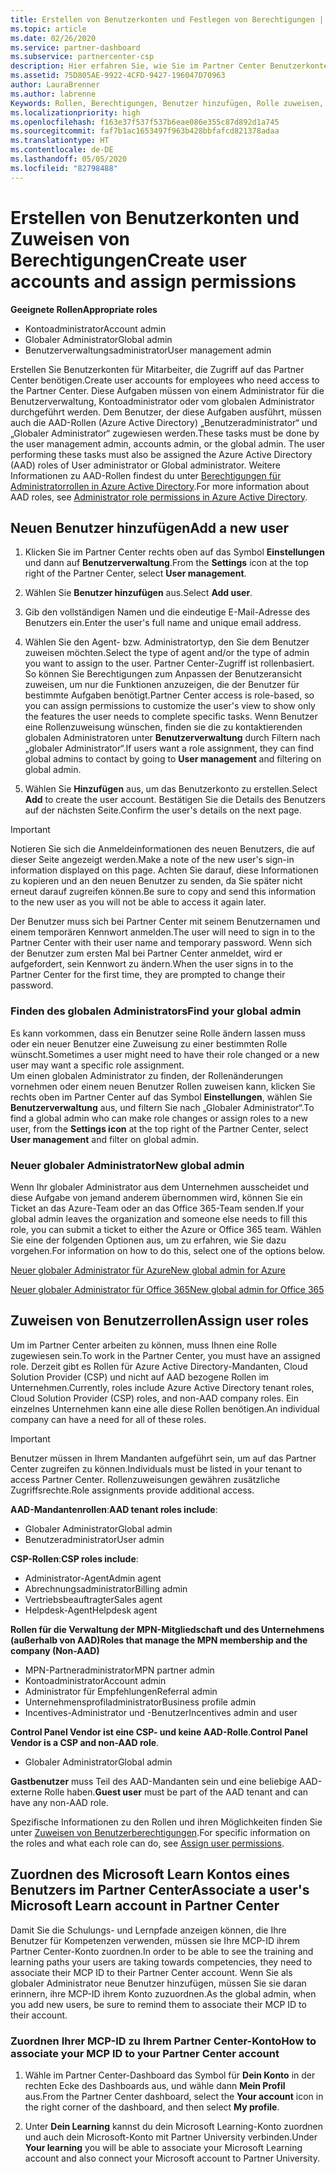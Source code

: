 ```yaml
---
title: Erstellen von Benutzerkonten und Festlegen von Berechtigungen | Partner Center
ms.topic: article
ms.date: 02/26/2020
ms.service: partner-dashboard
ms.subservice: partnercenter-csp
description: Hier erfahren Sie, wie Sie im Partner Center Benutzerkonten erstellen und Rollen für jeden Mitarbeiter zuweisen, der Zugriff benötigt. Benutzer mit unterschiedlichen Administratorrechten können dies erledigen.
ms.assetid: 75D805AE-9922-4CFD-9427-196047D70963
author: LauraBrenner
ms.author: labrenne
Keywords: Rollen, Berechtigungen, Benutzer hinzufügen, Rolle zuweisen, Administrator, Agent
ms.localizationpriority: high
ms.openlocfilehash: f163e37f537f537b6eae086e355c87d892d1a745
ms.sourcegitcommit: faf7b1ac1653497f963b428bbfafcd821378adaa
ms.translationtype: HT
ms.contentlocale: de-DE
ms.lasthandoff: 05/05/2020
ms.locfileid: "82798488"
---
```

# <a name="create-user-accounts-and-assign-permissions"></a><span data-ttu-id="6360d-105">Erstellen von Benutzerkonten und Zuweisen von Berechtigungen</span><span class="sxs-lookup"><span data-stu-id="6360d-105">Create user accounts and assign permissions</span></span>

<span data-ttu-id="6360d-106">**Geeignete Rollen**</span><span class="sxs-lookup"><span data-stu-id="6360d-106">**Appropriate roles**</span></span>

- <span data-ttu-id="6360d-107">Kontoadministrator</span><span class="sxs-lookup"><span data-stu-id="6360d-107">Account admin</span></span>
- <span data-ttu-id="6360d-108">Globaler Administrator</span><span class="sxs-lookup"><span data-stu-id="6360d-108">Global admin</span></span>
- <span data-ttu-id="6360d-109">Benutzerverwaltungsadministrator</span><span class="sxs-lookup"><span data-stu-id="6360d-109">User management admin</span></span>

<span data-ttu-id="6360d-110">Erstellen Sie Benutzerkonten für Mitarbeiter, die Zugriff auf das Partner Center benötigen.</span><span class="sxs-lookup"><span data-stu-id="6360d-110">Create user accounts for employees who need access to the Partner Center.</span></span> <span data-ttu-id="6360d-111">Diese Aufgaben müssen von einem Administrator für die Benutzerverwaltung, Kontoadministrator oder vom globalen Administrator durchgeführt werden. Dem Benutzer, der diese Aufgaben ausführt, müssen auch die AAD-Rollen (Azure Active Directory) „Benutzeradministrator“ und „Globaler Administrator“ zugewiesen werden.</span><span class="sxs-lookup"><span data-stu-id="6360d-111">These tasks must be done by the user management admin, accounts admin, or the global admin. The user performing these tasks must also be assigned the Azure Active Directory (AAD) roles of User administrator or Global administrator.</span></span> <span data-ttu-id="6360d-112">Weitere Informationen zu AAD-Rollen findest du unter [Berechtigungen für Administratorrollen in Azure Active Directory](https://docs.microsoft.com/azure/active-directory/users-groups-roles/directory-assign-admin-roles).</span><span class="sxs-lookup"><span data-stu-id="6360d-112">For more information about AAD roles, see [Administrator role permissions in Azure Active Directory](https://docs.microsoft.com/azure/active-directory/users-groups-roles/directory-assign-admin-roles).</span></span>


## <a name="add-a-new-user"></a><span data-ttu-id="6360d-113">Neuen Benutzer hinzufügen</span><span class="sxs-lookup"><span data-stu-id="6360d-113">Add a new user</span></span>

1. <span data-ttu-id="6360d-114">Klicken Sie im Partner Center rechts oben auf das Symbol **Einstellungen** und dann auf **Benutzerverwaltung**.</span><span class="sxs-lookup"><span data-stu-id="6360d-114">From the **Settings** icon at the top right of the Partner Center, select **User management**.</span></span>

2. <span data-ttu-id="6360d-115">Wählen Sie **Benutzer hinzufügen** aus.</span><span class="sxs-lookup"><span data-stu-id="6360d-115">Select **Add user**.</span></span>

3. <span data-ttu-id="6360d-116">Gib den vollständigen Namen und die eindeutige E-Mail-Adresse des Benutzers ein.</span><span class="sxs-lookup"><span data-stu-id="6360d-116">Enter the user's full name and unique email address.</span></span>

4. <span data-ttu-id="6360d-117">Wählen Sie den Agent- bzw. Administratortyp, den Sie dem Benutzer zuweisen möchten.</span><span class="sxs-lookup"><span data-stu-id="6360d-117">Select the type of agent and/or the type of admin you want to assign to the user.</span></span> <span data-ttu-id="6360d-118">Partner Center-Zugriff ist rollenbasiert. So können Sie Berechtigungen zum Anpassen der Benutzeransicht zuweisen, um nur die Funktionen anzuzeigen, die der Benutzer für bestimmte Aufgaben benötigt.</span><span class="sxs-lookup"><span data-stu-id="6360d-118">Partner Center access is role-based, so you can assign permissions to customize the user's view to show only the features the user needs to complete specific tasks.</span></span>  <span data-ttu-id="6360d-119">Wenn Benutzer eine Rollenzuweisung wünschen, finden sie die zu kontaktierenden globalen Administratoren unter **Benutzerverwaltung** durch Filtern nach „globaler Administrator“.</span><span class="sxs-lookup"><span data-stu-id="6360d-119">If users want a role assignment, they can find global admins to contact by going to **User management** and filtering on global admin.</span></span>

5. <span data-ttu-id="6360d-120">Wählen Sie **Hinzufügen** aus, um das Benutzerkonto zu erstellen.</span><span class="sxs-lookup"><span data-stu-id="6360d-120">Select **Add** to create the user account.</span></span> <span data-ttu-id="6360d-121">Bestätigen Sie die Details des Benutzers auf der nächsten Seite.</span><span class="sxs-lookup"><span data-stu-id="6360d-121">Confirm the user's details on the next page.</span></span>

> [!IMPORTANT]  
> <span data-ttu-id="6360d-122">Notieren Sie sich die Anmeldeinformationen des neuen Benutzers, die auf dieser Seite angezeigt werden.</span><span class="sxs-lookup"><span data-stu-id="6360d-122">Make a note of the new user's sign-in information displayed on this page.</span></span> <span data-ttu-id="6360d-123">Achten Sie darauf, diese Informationen zu kopieren und an den neuen Benutzer zu senden, da Sie später nicht erneut darauf zugreifen können.</span><span class="sxs-lookup"><span data-stu-id="6360d-123">Be sure to copy and send this information to the new user as you will not be able to access it again later.</span></span> 


<span data-ttu-id="6360d-124">Der Benutzer muss sich bei Partner Center mit seinem Benutzernamen und einem temporären Kennwort anmelden.</span><span class="sxs-lookup"><span data-stu-id="6360d-124">The user will need to sign in to the Partner Center with their user name and temporary password.</span></span> <span data-ttu-id="6360d-125">Wenn sich der Benutzer zum ersten Mal bei Partner Center anmeldet, wird er aufgefordert, sein Kennwort zu ändern.</span><span class="sxs-lookup"><span data-stu-id="6360d-125">When the user signs in to the Partner Center for the first time, they are prompted to change their password.</span></span> 


### <a name="find-your-global-admin"></a><span data-ttu-id="6360d-126">Finden des globalen Administrators</span><span class="sxs-lookup"><span data-stu-id="6360d-126">Find your global admin</span></span>

<span data-ttu-id="6360d-127">Es kann vorkommen, dass ein Benutzer seine Rolle ändern lassen muss oder ein neuer Benutzer eine Zuweisung zu einer bestimmten Rolle wünscht.</span><span class="sxs-lookup"><span data-stu-id="6360d-127">Sometimes a user might need to have their role changed or a new user may want a specific role assignment.</span></span>  
<span data-ttu-id="6360d-128">Um einen globalen Administrator zu finden, der Rollenänderungen vornehmen oder einem neuen Benutzer Rollen zuweisen kann, klicken Sie rechts oben im Partner Center auf das Symbol **Einstellungen**, wählen Sie **Benutzerverwaltung** aus, und filtern Sie nach „Globaler Administrator“.</span><span class="sxs-lookup"><span data-stu-id="6360d-128">To find a global admin who can make role changes or assign roles to a new user, from the **Settings icon** at the top right of the Partner Center, select **User management** and filter on global admin.</span></span> 


### <a name="new-global-admin"></a><span data-ttu-id="6360d-129">Neuer globaler Administrator</span><span class="sxs-lookup"><span data-stu-id="6360d-129">New global admin</span></span>

<span data-ttu-id="6360d-130">Wenn Ihr globaler Administrator aus dem Unternehmen ausscheidet und diese Aufgabe von jemand anderem übernommen wird, können Sie ein Ticket an das Azure-Team oder an das Office 365-Team senden.</span><span class="sxs-lookup"><span data-stu-id="6360d-130">If your global admin leaves the organization and someone else needs to fill this role, you can submit a ticket to either the Azure or Office 365 team.</span></span> <span data-ttu-id="6360d-131">Wählen Sie eine der folgenden Optionen aus, um zu erfahren, wie Sie dazu vorgehen.</span><span class="sxs-lookup"><span data-stu-id="6360d-131">For information on how to do this, select one of the options below.</span></span>

[<span data-ttu-id="6360d-132">Neuer globaler Administrator für Azure</span><span class="sxs-lookup"><span data-stu-id="6360d-132">New global admin for Azure</span></span>](https://support.microsoft.com/help/4505981/what-to-do-if-the-only-admin-for-your-mpn-program-has-left-the-company)

[<span data-ttu-id="6360d-133">Neuer globaler Administrator für Office 365</span><span class="sxs-lookup"><span data-stu-id="6360d-133">New global admin for Office 365</span></span>](https://admin.microsoft.com/)


## <a name="assign-user-roles"></a><span data-ttu-id="6360d-134">Zuweisen von Benutzerrollen</span><span class="sxs-lookup"><span data-stu-id="6360d-134">Assign user roles</span></span>

<span data-ttu-id="6360d-135">Um im Partner Center arbeiten zu können, muss Ihnen eine Rolle zugewiesen sein.</span><span class="sxs-lookup"><span data-stu-id="6360d-135">To work in the Partner Center, you must have an assigned role.</span></span>  <span data-ttu-id="6360d-136">Derzeit gibt es Rollen für Azure Active Directory-Mandanten, Cloud Solution Provider (CSP) und nicht auf AAD bezogene Rollen im Unternehmen.</span><span class="sxs-lookup"><span data-stu-id="6360d-136">Currently, roles include Azure Active Directory tenant roles, Cloud Solution Provider (CSP) roles, and non-AAD company roles.</span></span> <span data-ttu-id="6360d-137">Ein einzelnes Unternehmen kann eine alle diese Rollen benötigen.</span><span class="sxs-lookup"><span data-stu-id="6360d-137">An individual company can have a need for all of these roles.</span></span>

>[!Important]
><span data-ttu-id="6360d-138">Benutzer müssen in Ihrem Mandanten aufgeführt sein, um auf das Partner Center zugreifen zu können.</span><span class="sxs-lookup"><span data-stu-id="6360d-138">Individuals must be listed in your tenant to access Partner Center.</span></span> <span data-ttu-id="6360d-139">Rollenzuweisungen gewähren zusätzliche Zugriffsrechte.</span><span class="sxs-lookup"><span data-stu-id="6360d-139">Role assignments provide additional access.</span></span>


<span data-ttu-id="6360d-140">**AAD-Mandantenrollen**:</span><span class="sxs-lookup"><span data-stu-id="6360d-140">**AAD tenant roles include**:</span></span>
- <span data-ttu-id="6360d-141">Globaler Administrator</span><span class="sxs-lookup"><span data-stu-id="6360d-141">Global admin</span></span>
- <span data-ttu-id="6360d-142">Benutzeradministrator</span><span class="sxs-lookup"><span data-stu-id="6360d-142">User admin</span></span>

<span data-ttu-id="6360d-143">**CSP-Rollen**:</span><span class="sxs-lookup"><span data-stu-id="6360d-143">**CSP roles include**:</span></span>
- <span data-ttu-id="6360d-144">Administrator-Agent</span><span class="sxs-lookup"><span data-stu-id="6360d-144">Admin agent</span></span>
- <span data-ttu-id="6360d-145">Abrechnungsadministrator</span><span class="sxs-lookup"><span data-stu-id="6360d-145">Billing admin</span></span>
- <span data-ttu-id="6360d-146">Vertriebsbeauftragter</span><span class="sxs-lookup"><span data-stu-id="6360d-146">Sales agent</span></span>
- <span data-ttu-id="6360d-147">Helpdesk-Agent</span><span class="sxs-lookup"><span data-stu-id="6360d-147">Helpdesk agent</span></span>

<span data-ttu-id="6360d-148">**Rollen für die Verwaltung der MPN-Mitgliedschaft und des Unternehmens (außerhalb von AAD)**</span><span class="sxs-lookup"><span data-stu-id="6360d-148">**Roles that manage the MPN membership and the company (Non-AAD)**</span></span>
- <span data-ttu-id="6360d-149">MPN-Partneradministrator</span><span class="sxs-lookup"><span data-stu-id="6360d-149">MPN partner admin</span></span>
- <span data-ttu-id="6360d-150">Kontoadministrator</span><span class="sxs-lookup"><span data-stu-id="6360d-150">Account admin</span></span>
- <span data-ttu-id="6360d-151">Administrator für Empfehlungen</span><span class="sxs-lookup"><span data-stu-id="6360d-151">Referral admin</span></span>
- <span data-ttu-id="6360d-152">Unternehmensprofiladministrator</span><span class="sxs-lookup"><span data-stu-id="6360d-152">Business profile admin</span></span>
- <span data-ttu-id="6360d-153">Incentives-Administrator und -Benutzer</span><span class="sxs-lookup"><span data-stu-id="6360d-153">Incentives admin and user</span></span>

<span data-ttu-id="6360d-154">**Control Panel Vendor ist eine CSP- und keine AAD-Rolle**.</span><span class="sxs-lookup"><span data-stu-id="6360d-154">**Control Panel Vendor is a CSP and non-AAD role**.</span></span>
- <span data-ttu-id="6360d-155">Globaler Administrator</span><span class="sxs-lookup"><span data-stu-id="6360d-155">Global admin</span></span>

<span data-ttu-id="6360d-156">**Gastbenutzer** muss Teil des AAD-Mandanten sein und eine beliebige AAD-externe Rolle haben.</span><span class="sxs-lookup"><span data-stu-id="6360d-156">**Guest user** must be part of the AAD tenant and can have any non-AAD role.</span></span>

<span data-ttu-id="6360d-157">Spezifische Informationen zu den Rollen und ihren Möglichkeiten finden Sie unter [Zuweisen von Benutzerberechtigungen](permissions-overview.md).</span><span class="sxs-lookup"><span data-stu-id="6360d-157">For specific information on the roles and what each role can do, see [Assign user permissions](permissions-overview.md).</span></span>

## <a name="associate-a-users-microsoft-learn-account-in-partner-center"></a><span data-ttu-id="6360d-158">Zuordnen des Microsoft Learn Kontos eines Benutzers im Partner Center</span><span class="sxs-lookup"><span data-stu-id="6360d-158">Associate a user's Microsoft Learn account in Partner Center</span></span>

<span data-ttu-id="6360d-159">Damit Sie die Schulungs- und Lernpfade anzeigen können, die Ihre Benutzer für Kompetenzen verwenden, müssen sie Ihre MCP-ID ihrem Partner Center-Konto zuordnen.</span><span class="sxs-lookup"><span data-stu-id="6360d-159">In order to be able to see the training and learning paths your users are taking towards competencies, they need to associate their MCP ID to their Partner Center account.</span></span> <span data-ttu-id="6360d-160">Wenn Sie als globaler Administrator neue Benutzer hinzufügen, müssen Sie sie daran erinnern, ihre MCP-ID ihrem Konto zuzuordnen.</span><span class="sxs-lookup"><span data-stu-id="6360d-160">As the global admin, when you add new users, be sure to remind them to associate their MCP ID to their account.</span></span> 

### <a name="how-to-associate-your-mcp-id-to-your-partner-center-account"></a><span data-ttu-id="6360d-161">Zuordnen Ihrer MCP-ID zu Ihrem Partner Center-Konto</span><span class="sxs-lookup"><span data-stu-id="6360d-161">How to associate your MCP ID to your Partner Center account</span></span>

1. <span data-ttu-id="6360d-162">Wähle im Partner Center-Dashboard das Symbol für **Dein Konto** in der rechten Ecke des Dashboards aus, und wähle dann **Mein Profil** aus.</span><span class="sxs-lookup"><span data-stu-id="6360d-162">From the Partner Center dashboard, select the **Your account** icon in the right corner of the dashboard, and then select **My profile**.</span></span>

2. <span data-ttu-id="6360d-163">Unter **Dein Learning** kannst du dein Microsoft Learning-Konto zuordnen und auch dein Microsoft-Konto mit Partner University verbinden.</span><span class="sxs-lookup"><span data-stu-id="6360d-163">Under **Your learning** you will be able to associate your Microsoft Learning account and also connect your Microsoft account to Partner University.</span></span>







